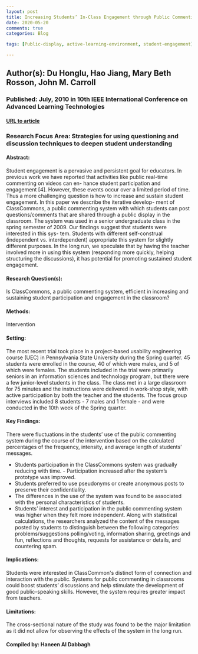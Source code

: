 ```yaml
---
layout: post
title: Increasing Students’ In-Class Engagement through Public Commenting- An Exploratory Study
date: 2020-05-20
comments: true
categories: Blog

tags: [Public-display, active-learning-environment, student-engagement]

---
```


## Author(s):  Du Honglu, Hao Jiang, Mary Beth Rosson, John M. Carroll

### Published: July, 2010 in 10th IEEE International Conference on Advanced Learning Technologies

#### [URL to article](https://www.academia.edu/2824596/Increasing_Students_In-Class_Engagement_through_Public_Commenting_An_Exploratory_Study)

### Research Focus Area: Strategies for using questioning and discussion techniques to deepen student understanding

#### Abstract:
Student engagement is a pervasive and persistent goal for educators. In previous work we have reported that activities like public real-time commenting on videos can en- hance student participation and engagement [4]. However, these events occur over a limited period of time. Thus a more challenging question is how to increase and sustain student engagement. In this paper we describe the iterative develop- ment of ClassCommons, a public commenting system with which students can post questions/comments that are shared through a public display in the classroom. The system was used in a senior undergraduate class in the spring semester of 2009. Our findings suggest that students were interested in this sys- tem. Students with different self-construal (independent vs. interdependent) appropriate this system for slightly different purposes. In the long run, we speculate that by having the teacher involved more in using this system (responding more quickly, helping structuring the discussions), it has potential for promoting sustained student engagement.


#### Research Question(s):
Is ClassCommons, a public commenting system, efficient in increasing and sustaining student participation and engagement in the classroom?


#### Methods:
Intervention


#### Setting:
The most recent trial took place in a project-based usability engineering course (UEC) in Pennsylvania State University during the Spring quarter. 45 students were enrolled in the course, 40 of which were males, and 5 of which were females. The students included in the trial were primarily seniors in an information sciences and technology program, but there were a few junior-level students in the class. The class met in a large classroom for 75 minutes and the instructions were delivered in work-shop style, with active participation by both the teacher and the students. The focus group interviews included 8 students - 7 males and 1 female - and were conducted in the 10th week of the Spring quarter.


#### Key Findings:
There were fluctuations in the students’ use of the public commenting system during the course of the intervention based on the calculated percentages of the frequency, intensity, and average length of students’ messages.
- Students participation in the ClassCommons system was gradually reducing with time. - Participation increased after the system’s prototype was improved.
- Students preferred to use pseudonyms or create anonymous posts to preserve their confidentiality.
- The differences in the use of the system was found to be associated with the personal characteristics of students.
- Students’ interest and participation in the public commenting system was higher when they felt more independent.  Along with statistical calculations, the researchers analyzed the content of the messages posted by students to distinguish between the following categories: problems/suggestions polling/voting, information sharing, greetings and fun, reflections and thoughts, requests for assistance or details, and countering spam.


#### Implications:
Students were interested in ClassCommon's distinct form of connection and interaction with the public. Systems for public commenting in classrooms could boost students’ discussions and help stimulate the development of good public-speaking skills. However, the system requires greater impact from teachers.


#### Limitations:
The cross-sectional nature of the study was found to be the major limitation as it did not allow for observing the effects of the system in the long run.


#### Compiled by: Haneen Al Dabbagh
